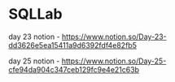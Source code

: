 # SQLLab

day 23 notion - https://www.notion.so/Day-23-dd3626e5ea15411a9d6392fdf4e82fb5

day 25 notion - https://www.notion.so/Day-25-cfe94da904c347ceb129fc9e4e21c63b
